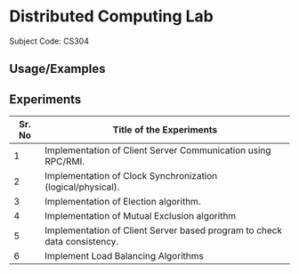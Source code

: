 # Distributed Computing Lab

Subject Code: CS304


## Usage/Examples

## Experiments

| Sr. No             | Title of the Experiments                                                                |
| ----------------- | ------------------------------------------------------------------ |
| 1| Implementation of Client Server Communication using RPC/RMI. |
| 2 | Implementation of Clock Synchronization (logical/physical). |
| 3 | Implementation of Election algorithm.
| 4 | Implementation of Mutual Exclusion algorithm |
| 5 | Implementation of Client Server based program to check data consistency. |
| 6 | Implement Load Balancing Algorithms |